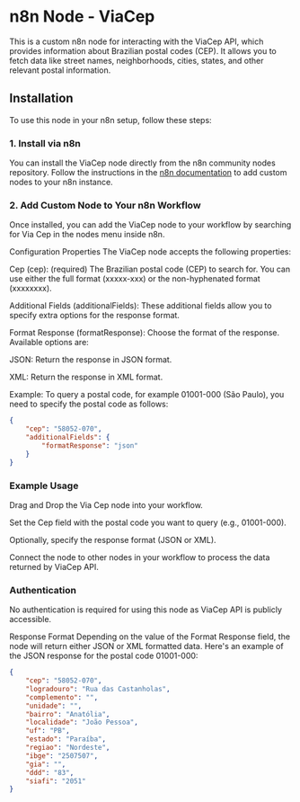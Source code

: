 # n8n Node - ViaCep

This is a custom n8n node for interacting with the ViaCep API, which provides information about Brazilian postal codes (CEP). It allows you to fetch data like street names, neighborhoods, cities, states, and other relevant postal information.

## Installation

To use this node in your n8n setup, follow these steps:

### 1. Install via n8n

You can install the ViaCep node directly from the n8n community nodes repository. Follow the instructions in the [n8n documentation](https://docs.n8n.io/integrations/community-nodes/installation/gui-install/#install-a-community-node) to add custom nodes to your n8n instance.

### 2. Add Custom Node to Your n8n Workflow

Once installed, you can add the ViaCep node to your workflow by searching for Via Cep in the nodes menu inside n8n.

Configuration
Properties
The ViaCep node accepts the following properties:

Cep (cep): (required) The Brazilian postal code (CEP) to search for. You can use either the full format (xxxxx-xxx) or the non-hyphenated format (xxxxxxxx).

Additional Fields (additionalFields): These additional fields allow you to specify extra options for the response format.

Format Response (formatResponse): Choose the format of the response. Available options are:

JSON: Return the response in JSON format.

XML: Return the response in XML format.

Example:
To query a postal code, for example 01001-000 (São Paulo), you need to specify the postal code as follows:

```json
{
	"cep": "58052-070",
	"additionalFields": {
		"formatResponse": "json"
	}
}
```

### Example Usage
Drag and Drop the Via Cep node into your workflow.

Set the Cep field with the postal code you want to query (e.g., 01001-000).

Optionally, specify the response format (JSON or XML).

Connect the node to other nodes in your workflow to process the data returned by ViaCep API.

### Authentication
No authentication is required for using this node as ViaCep API is publicly accessible.

Response Format
Depending on the value of the Format Response field, the node will return either JSON or XML formatted data. Here's an example of the JSON response for the postal code 01001-000:

```json
{
	"cep": "58052-070",
	"logradouro": "Rua das Castanholas",
	"complemento": "",
	"unidade": "",
	"bairro": "Anatólia",
	"localidade": "João Pessoa",
	"uf": "PB",
	"estado": "Paraíba",
	"regiao": "Nordeste",
	"ibge": "2507507",
	"gia": "",
	"ddd": "83",
	"siafi": "2051"
}
```
